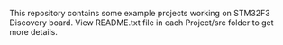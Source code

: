 This repository contains some example projects working on STM32F3 Discovery board.
View README.txt file in each Project/src folder to get more details.

